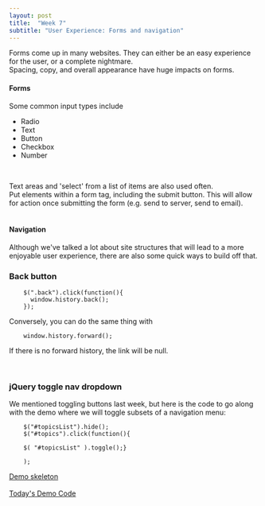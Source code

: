 ```yaml
---
layout: post
title:  "Week 7"
subtitle: "User Experience: Forms and navigation"
---
```

<div id = "week7" class="anchor"></div>

Forms come up in many websites. They can either be an easy experience for the user, or a complete nightmare.
<br>
Spacing, copy, and overall appearance have huge impacts on forms.
<br>

#### Forms
Some common input types include

  * Radio
  * Text
  * Button
  * Checkbox
  * Number

<br>

Text areas and 'select' from a list of items are also used often.
<br>
Put elements within a form tag, including the submit button. This will allow for action once submitting the form (e.g. send to server, send to email).
<br><br>

#### Navigation
Although we've talked a lot about site structures that will lead to a more enjoyable user experience, there are also some quick ways to build off that.

### Back button

        $(".back").click(function(){
          window.history.back();
        });

Conversely, you can do the same thing with

        window.history.forward();

If there is no forward history, the link will be null.

<br>

### jQuery toggle nav dropdown
We mentioned toggling buttons last week, but here is the code to go along with the demo where we will toggle subsets of a navigation menu:

        $("#topicsList").hide();
        $("#topics").click(function(){

        $( "#topicsList" ).toggle();}

        );

[Demo skeleton](http://kaylalewis.github.io/advancedhtmlcss/skeleton.zip)
<br>
<br>
[Today's Demo Code](http://kaylalewis.github.io/advancedhtmlcss/7demo.zip)
